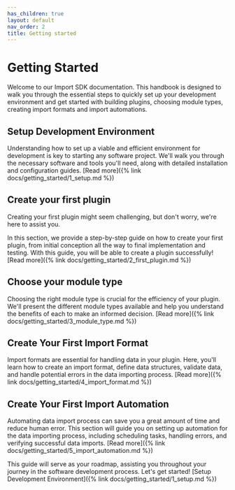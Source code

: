 ```yaml
---
has_children: true
layout: default
nav_order: 2
title: Getting started
---
```


# Getting Started
Welcome to our Import SDK documentation. This handbook is designed to walk you through the essential steps to quickly set up your development environment and get started with building plugins, choosing module types, creating import formats and import automations.

## Setup Development Environment
Understanding how to set up a viable and efficient environment for development is key to starting any software project. We'll walk you through the necessary software and tools you'll need, along with detailed installation and configuration guides.
[Read more]({% link docs/getting_started/1_setup.md %})

## Create your first plugin
Creating your first plugin might seem challenging, but don't worry, we're here to assist you.

In this section, we provide a step-by-step guide on how to create your first plugin, from initial conception all the way to final implementation and testing. With this guide, you will be able to create a plugin successfully!
[Read more]({% link docs/getting_started/2_first_plugin.md %})

## Choose your module type
Choosing the right module type is crucial for the efficiency of your plugin. We'll present the different module types available and help you understand the benefits of each to make an informed decision.
[Read more]({% link docs/getting_started/3_module_type.md %})

## Create Your First Import Format
Import formats are essential for handling data in your plugin. Here, you'll learn how to create an import format, define data structures, validate data, and handle potential errors in the data importing process.
[Read more]({% link docs/getting_started/4_import_format.md %})

## Create Your First Import Automation
Automating data import process can save you a great amount of time and reduce human error. This section will guide you on setting up automation for the data importing process, including scheduling tasks, handling errors, and verifying successful data imports.
[Read more]({% link docs/getting_started/5_import_automation.md %})

This guide will serve as your roadmap, assisting you throughout your journey in the software development process. Let's get started!
[Setup Development Environment]({% link docs/getting_started/1_setup.md %})